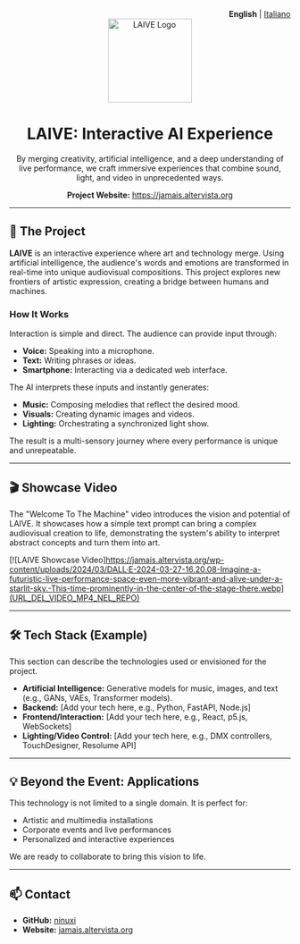 <div align="right">
  <strong>English</strong> | <a href="README_IT.md">Italiano</a>
</div>

<div align="center">
  <img src="https://jamais.altervista.org/wp-content/uploads/2024/03/logo01.png" alt="LAIVE Logo" width="150"/>
  <h1>LAIVE: Interactive AI Experience</h1>
  <p>
    By merging creativity, artificial intelligence, and a deep understanding of live performance, we craft immersive experiences that combine sound, light, and video in unprecedented ways.
  </p>
  <p>
    <strong>Project Website:</strong> <a href="https://jamais.altervista.org">https://jamais.altervista.org</a>
  </p>
</div>

---

## 🚀 The Project

**LAIVE** is an interactive experience where art and technology merge. Using artificial intelligence, the audience's words and emotions are transformed in real-time into unique audiovisual compositions. This project explores new frontiers of artistic expression, creating a bridge between humans and machines.

### How It Works

Interaction is simple and direct. The audience can provide input through:
* **Voice:** Speaking into a microphone.
* **Text:** Writing phrases or ideas.
* **Smartphone:** Interacting via a dedicated web interface.

The AI interprets these inputs and instantly generates:
* **Music:** Composing melodies that reflect the desired mood.
* **Visuals:** Creating dynamic images and videos.
* **Lighting:** Orchestrating a synchronized light show.

The result is a multi-sensory journey where every performance is unique and unrepeatable.

---

## 🎬 Showcase Video

The "Welcome To The Machine" video introduces the vision and potential of LAIVE. It showcases how a simple text prompt can bring a complex audiovisual creation to life, demonstrating the system's ability to interpret abstract concepts and turn them into art.

[![LAIVE Showcase Video]https://jamais.altervista.org/wp-content/uploads/2024/03/DALL·E-2024-03-27-16.20.08-Imagine-a-futuristic-live-performance-space-even-more-vibrant-and-alive-under-a-starlit-sky.-This-time-prominently-in-the-center-of-the-stage-there.webp](URL_DEL_VIDEO_MP4_NEL_REPO)

---

## 🛠️ Tech Stack (Example)

This section can describe the technologies used or envisioned for the project.

* **Artificial Intelligence:** Generative models for music, images, and text (e.g., GANs, VAEs, Transformer models).
* **Backend:** [Add your tech here, e.g., Python, FastAPI, Node.js]
* **Frontend/Interaction:** [Add your tech here, e.g., React, p5.js, WebSockets]
* **Lighting/Video Control:** [Add your tech here, e.g., DMX controllers, TouchDesigner, Resolume API]

---

## 💡 Beyond the Event: Applications

This technology is not limited to a single domain. It is perfect for:
* Artistic and multimedia installations
* Corporate events and live performances
* Personalized and interactive experiences

We are ready to collaborate to bring this vision to life.

---

## 📫 Contact

* **GitHub:** [ninuxi](https://github.com/ninuxi)
* **Website:** [jamais.altervista.org](https://jamais.altervista.org)
